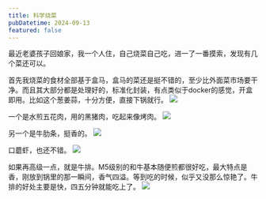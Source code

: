 ```yaml
---
title: 科学烧菜
pubDatetime: 2024-09-13
featured: false
---
```


最近老婆孩子回娘家，我一个人住，自己烧菜自己吃，进一了一番摸索，发现有几个菜还可以。

首先我烧菜的食材全部基于盒马，盒马的菜还是挺不错的，至少比外面菜市场要干净。而且其大部分都是处理好的，标准化封装，有点类似于docker的感觉，开盒即用。比如这个葱姜蒜，十分方便，直接下锅就行。
![](https://snipersteve-public.oss-cn-hangzhou.aliyuncs.com/pic/assets/2024/12-29/22-57-04-588.png)

一个是水煎五花肉，用的黑猪肉，吃起来像烤肉。
![](https://snipersteve-public.oss-cn-hangzhou.aliyuncs.com/pic/assets/2024/12-29/22-54-37-412.png)

另一个是牛肋条，挺香的。
![](https://snipersteve-public.oss-cn-hangzhou.aliyuncs.com/pic/assets/2024/12-29/22-54-47-901.png)

口蘑虾，也还不错。
![](https://snipersteve-public.oss-cn-hangzhou.aliyuncs.com/pic/assets/2024/12-29/22-57-48-887.png)

如果再高级一点，就是牛排。M5级别的和牛基本随便煎都很好吃，最大特点是香，刚放到锅里的那一瞬间，香气四溢。等到吃的时候，似乎又没那么惊艳了。牛排的好处主要是快，四五分钟就能吃上了。
![](https://snipersteve-public.oss-cn-hangzhou.aliyuncs.com/pic/assets/2024/12-29/23-05-31-052.png)
